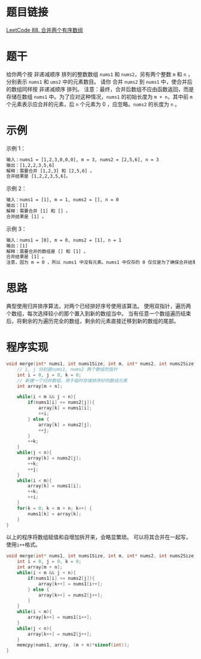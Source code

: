 # 题目链接
[LeetCode 88. 合并两个有序数组](https://leetcode.cn/problems/merge-sorted-array/)

# 题干
给你两个按 非递减顺序 排列的整数数组 `nums1` 和 `nums2`，另有两个整数 `m` 和 `n` ，分别表示 `nums1` 和 `ums2` 中的元素数目。
请你 合并 `nums2` 到 `nums1` 中，使合并后的数组同样按 非递减顺序 排列。
注意：最终，合并后数组不应由函数返回，而是存储在数组 `nums1` 中。为了应对这种情况，`nums1` 的初始长度为 `m + n`，其中前 `m` 个元素表示应合并的元素，后 `n` 个元素为 0 ，应忽略。`nums2` 的长度为 `n` 。

# 示例
示例 1：
```txt
输入：nums1 = [1,2,3,0,0,0], m = 3, nums2 = [2,5,6], n = 3
输出：[1,2,2,3,5,6]
解释：需要合并 [1,2,3] 和 [2,5,6] 。
合并结果是 [1,2,2,3,5,6]。
```

示例 2：
```txt
输入：nums1 = [1], m = 1, nums2 = [], n = 0
输出：[1]
解释：需要合并 [1] 和 [] 。
合并结果是 [1] 。
```

示例 3：
```txt
输入：nums1 = [0], m = 0, nums2 = [1], n = 1
输出：[1]
解释：需要合并的数组是 [] 和 [1] 。
合并结果是 [1] 。
注意，因为 m = 0 ，所以 nums1 中没有元素。nums1 中仅存的 0 仅仅是为了确保合并结果可以顺利存放到 nums1 中。
```

# 思路
典型使用归并排序算法，对两个已经排好序号使用该算法。
使用双指针，遍历两个数组，每次选择较小的那个置入到新的数组当中。
当有任意一个数组遍历结束后，将剩余的为遍历完全的数组，剩余的元素直接迁移到新的数组的尾部。


# 程序实现
```c
void merge(int* nums1, int nums1Size, int m, int* nums2, int nums2Size, int n){
    // i, j 分别是nums1, nums2 两个数组的指针
    int i = 0, j = 0, k = 0; 
    // 新建一个归并数组，用于临时存储排序好的数组元素
    int array[m + n];

    while(i < m && j < n){
        if(nums1[i] <= nums2[j]){
            array[k] = nums1[i];
            ++i;
        } else {
            array[k] = nums2[j];
            ++j;
        }
        ++k;
    }
    while(j < n){
        array[k] = nums2[j];
        ++k;
        ++j;
    } 
    while(i < m){
        array[k] = nums1[i];
        ++k;
        ++i;
    }
    for(k = 0; k < m + n; k++) {
        nums1[k] = array[k];
    }
}
```
以上的程序将数组赋值和自增加拆开来，会略显繁琐。
可以将其合并在一起写，使用`i++`格式。
```c
void merge(int* nums1, int nums1Size, int m, int* nums2, int nums2Size, int n){
    int i = 0, j = 0, k = 0; 
    int array[m + n];
    while(i < m && j < n){
        if(nums1[i] <= nums2[j]){
            array[k++] = nums1[i++];
        } else {
            array[k++] = nums2[j++];
        }
    }
    while(i < m){
        array[k++] = nums1[i++];
    }
    while(j < n){
        array[k++] = nums2[j++];
    } 
    memcpy(nums1, array, (m + n)*sizeof(int));
}
```
